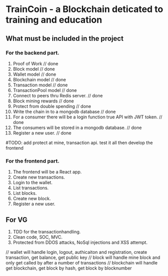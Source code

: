 # TrainCoin - a Blockchain deticated to training and education

## What must be included in the project

### For the backend part.

1. Proof of Work // done
2. Block model // done
3. Wallet model // done
4. Blockchain model // done
5. Transaction model // done
6. TransactionPool model // done
7. Connect to peers thru Redis server. // done
8. Block mining rewards // done
9. Protect from double spending // done
10. Write the chain in to a mongodb database // done
11. For a consumer there will be a login function true API with JWT token. // done
12. The consumers will be stored in a mongodb database. // done
13. Register a new user. // done

#TODO: add protect at mine, transaction api.
test it all then develop the frontend

### For the frontend part.

1. The frontend will be a React app.
2. Create new transactions.
3. Login to the wallet.
4. List transactions.
5. List blocks.
6. Create new block.
7. Register a new user.

## For VG

1. TDD for the transactionhandling.
2. Clean code, SOC, MVC.
3. Protected from DDOS attacks, NoSql injections and XSS attempt.

// wallet will handle login, logout, authicaiton and registration, create transaction, get balance, get public key
// block will handle mine block and only get called by after a number of transactions
// blockchain will handle get blockchain, get block by hash, get block by blocknumber
